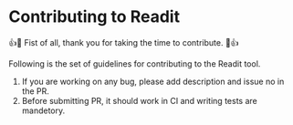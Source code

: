 # Contributing to Readit

:+1::tada: Fist of all, thank you for taking the time to contribute. :tada::+1:


Following is the set of guidelines for contributing to the Readit tool.

1. If you are working on any bug, please add description and issue no in the PR.
2. Before submitting PR, it should work in CI and writing tests are mandetory.
